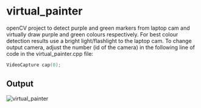# virtual_painter
openCV project to detect purple and green markers from laptop cam and virtually draw purple and green colours respectively.
For best colour detection results use a bright light/flashlight to the laptop cam.
To change output camera, adjust the number (id of the camera) in the following line of code in the virtual_painter.cpp file: 
```c++
VideoCapture cap(0);
```
## Output
![virtual_painter](https://user-images.githubusercontent.com/63481296/154016454-0be20e62-57c1-447a-b12d-879f3db65743.PNG)
